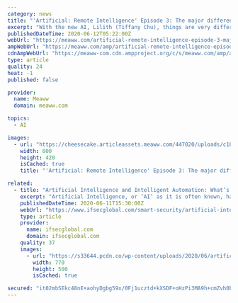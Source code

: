 ```yaml
---
category: news
title: "'Artificial: Remote Intelligence' Episode 3: The major differences between Lilith and Sophie's development"
excerpt: "With the new AI, Lilith (Tiffany Chu), things are very different and it's worth taking a look at just what those differences are as we track her development from episode to episode. First, and most significantly,"
publishedDateTime: 2020-06-12T05:22:00Z
webUrl: "https://meaww.com/artificial-remote-intelligence-episode-3-major-differences-between-liliths-development-and-sophie"
ampWebUrl: "https://meaww.com/amp/artificial-remote-intelligence-episode-3-major-differences-between-liliths-development-and-sophie"
cdnAmpWebUrl: "https://meaww-com.cdn.ampproject.org/c/s/meaww.com/amp/artificial-remote-intelligence-episode-3-major-differences-between-liliths-development-and-sophie"
type: article
quality: 24
heat: -1
published: false

provider:
  name: Meaww
  domain: meaww.com

topics:
  - AI

images:
  - url: "https://cheesecake.articleassets.meaww.com/447020/uploads/c18554c0-ac60-11ea-9fb6-c1537f134eba_800_420.jpeg"
    width: 800
    height: 420
    isCached: true
    title: "'Artificial: Remote Intelligence' Episode 3: The major differences between Lilith and Sophie's development"

related:
  - title: "Artificial Intelligence and Intelligent Automation: What’s the difference?"
    excerpt: "Artificial Intelligence, or ‘AI’ as it is often known, has become a buzzword used across industries, for some time now. But what does it really mean?"
    publishedDateTime: 2020-06-11T15:30:00Z
    webUrl: "https://www.ifsecglobal.com/smart-security/artificial-intelligence-and-intelligent-automation-whats-the-difference/"
    type: article
    provider:
      name: ifsecglobal.com
      domain: ifsecglobal.com
    quality: 37
    images:
      - url: "https://s33644.pcdn.co/wp-content/uploads/2020/06/artificialintelligence-20.jpg"
        width: 770
        height: 500
        isCached: true

secured: "it02mbSEkc48nE+aohyDgbg59x/0Fj1ucztd+kXSDF+oHzPi3MA9h+cmZvh0bCbDVkLLZsf2JC6qtDp7WALSl292bNEolG5amtq2LGqfEB8gFDNRBcM8yv1gw42q3zV88mVcr9itrljfnz1WY5J/PHPkYX/SQt7GXGOrzAYgFrNUQCz7zM/IEAnCUF+GW8jb9be8xvlQAOn1+neUOvo51D7IgiqkcG3JokBLq8U7WdKx7xxuV42b9Hb8pHT+lEleDNta8IYyAz/XRdAOURdO8s+WolSsf/VLX+dH+9Hfje3IJqzKKn55Je4VCNAhRtqL1cSuSVmfXjzjzIHGFf9KRQ==;WGSQeRZO6o6bwX8xkpd9eg=="
---
```


